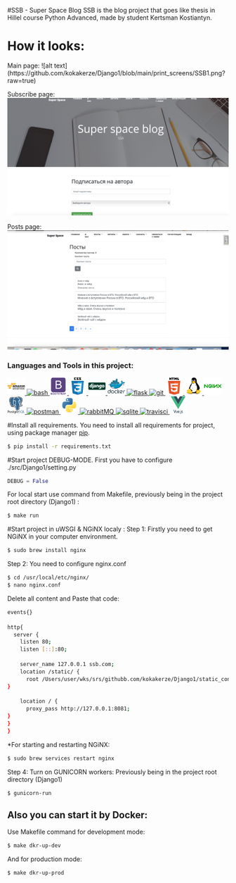 #SSB - Super Space Blog
SSB is the blog project that goes like 
thesis in Hillel course Python Advanced, made by student Kertsman Kostiantyn.


<h1>How it looks:</h1>
Main page:
![alt text](https://github.com/kokakerze/Django1/blob/main/print_screens/SSB1.png?raw=true)

Subscribe page:
![alt text](https://github.com/kokakerze/Django1/blob/main/print_screens/SSB2.png?raw=true)

Posts page:
![alt text](https://github.com/kokakerze/Django1/blob/main/print_screens/SSB3.png?raw=true)





<h3 align="left">Languages and Tools in this project:</h3>
<p align="left"> <a href="https://aws.amazon.com" target="_blank"> <img src="https://raw.githubusercontent.com/devicons/devicon/master/icons/amazonwebservices/amazonwebservices-original-wordmark.svg" alt="aws" width="40" height="40"/> </a> <a href="https://www.gnu.org/software/bash/" target="_blank"> <img src="https://www.vectorlogo.zone/logos/gnu_bash/gnu_bash-icon.svg" alt="bash" width="40" height="40"/> </a> <a href="https://getbootstrap.com" target="_blank"> <img src="https://raw.githubusercontent.com/devicons/devicon/master/icons/bootstrap/bootstrap-plain-wordmark.svg" alt="bootstrap" width="40" height="40"/> </a> <a href="https://www.w3schools.com/css/" target="_blank"> <img src="https://raw.githubusercontent.com/devicons/devicon/master/icons/css3/css3-original-wordmark.svg" alt="css3" width="40" height="40"/> </a> <a href="https://www.djangoproject.com/" target="_blank"> <img src="https://raw.githubusercontent.com/devicons/devicon/master/icons/django/django-original.svg" alt="django" width="40" height="40"/> </a> <a href="https://www.docker.com/" target="_blank"> <img src="https://raw.githubusercontent.com/devicons/devicon/master/icons/docker/docker-original-wordmark.svg" alt="docker" width="40" height="40"/> </a> <a href="https://flask.palletsprojects.com/" target="_blank"> <img src="https://www.vectorlogo.zone/logos/pocoo_flask/pocoo_flask-icon.svg" alt="flask" width="40" height="40"/> </a> <a href="https://git-scm.com/" target="_blank"> <img src="https://www.vectorlogo.zone/logos/git-scm/git-scm-icon.svg" alt="git" width="40" height="40"/> </a> <a href="https://www.w3.org/html/" target="_blank"> <img src="https://raw.githubusercontent.com/devicons/devicon/master/icons/html5/html5-original-wordmark.svg" alt="html5" width="40" height="40"/> </a>  <a href="https://www.linux.org/" target="_blank"> <img src="https://raw.githubusercontent.com/devicons/devicon/master/icons/linux/linux-original.svg" alt="linux" width="40" height="40"/> </a> <a href="https://www.nginx.com" target="_blank"> <img src="https://raw.githubusercontent.com/devicons/devicon/master/icons/nginx/nginx-original.svg" alt="nginx" width="40" height="40"/> </a> <a href="https://www.postgresql.org" target="_blank"> <img src="https://raw.githubusercontent.com/devicons/devicon/master/icons/postgresql/postgresql-original-wordmark.svg" alt="postgresql" width="40" height="40"/> </a> <a href="https://postman.com" target="_blank"> <img src="https://www.vectorlogo.zone/logos/getpostman/getpostman-icon.svg" alt="postman" width="40" height="40"/> </a> <a href="https://www.python.org" target="_blank"> <img src="https://raw.githubusercontent.com/devicons/devicon/master/icons/python/python-original.svg" alt="python" width="40" height="40"/> </a> <a href="https://www.rabbitmq.com" target="_blank"> <img src="https://www.vectorlogo.zone/logos/rabbitmq/rabbitmq-icon.svg" alt="rabbitMQ" width="40" height="40"/> </a> <a href="https://www.sqlite.org/" target="_blank"> <img src="https://www.vectorlogo.zone/logos/sqlite/sqlite-icon.svg" alt="sqlite" width="40" height="40"/> </a> <a href="https://travis-ci.org" target="_blank"> <img src="https://www.vectorlogo.zone/logos/travis-ci/travis-ci-icon.svg" alt="travisci" width="40" height="40"/> </a> <a href="https://vuejs.org/" target="_blank"> <img src="https://raw.githubusercontent.com/devicons/devicon/master/icons/vuejs/vuejs-original-wordmark.svg" alt="vuejs" width="40" height="40"/> </a> </p>

#Install all requirements.
You need to install all requirements for project, using package manager [pip](https://pip.pypa.io/en/stable/).
```bash
$ pip install -r requirements.txt
```

#Start project DEBUG-MODE.
First you have to configure ./src/Django1/setting.py 
```python
DEBUG = False
```
For local start use command from Makefile, previously being in the project root directory (Django1) :
```bash
$ make run
```

#Start project in uWSGI & NGiNX localy :
Step 1:
Firstly you need to get NGiNX in your computer environment.
```bash
$ sudo brew install nginx
```

Step 2: You need to configure nginx.conf
```bash
$ cd /usr/local/etc/nginx/
$ nano nginx.conf
```
Delete all content and Paste that code:
```bash
events{}

http{
  server {
    listen 80;
    listen [::]:80;

    server_name 127.0.0.1 ssb.com;
    location /static/ {
      root /Users/user/wks/srs/githubb.com/kokakerze/Django1/static_content/;
}

    location / {
      proxy_pass http://127.0.0.1:8081;
}
}
}
```

*For starting and restarting NGiNX:
```bash
$ sudo brew services restart nginx
```

Step 4: Turn on GUNICORN workers:
Previously being in the project root directory (Django1) 
```bash
$ gunicorn-run
```


<h2>Also you can start it by Docker:</h2>

Use Makefile command for development mode:

```bash
$ make dkr-up-dev
```

And for production mode:

```bash
$ make dkr-up-prod
```
